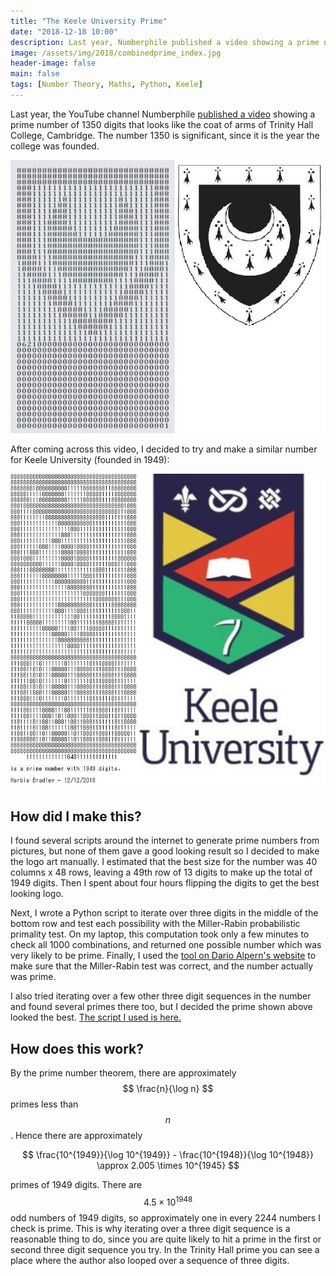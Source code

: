 ```yaml
---
title: "The Keele University Prime"
date: "2018-12-18 10:00"
description: Last year, Numberphile published a video showing a prime number of 1350 digits that looks like the coat of arms of Trinity Hall College, Cambridge. Here's how I made a similar prime for my university.
image: /assets/img/2018/combinedprime_index.jpg
header-image: false
main: false
tags: [Number Theory, Maths, Python, Keele]
---
```


Last year, the YouTube channel Numberphile [published a video][94f74fc7] showing a prime number of 1350 digits that looks like the coat of arms of Trinity Hall College, Cambridge. The number 1350 is significant, since it is the year the college was founded.

![The Trinity Hall Prime](/assets/img/2018/trinity-hall-prime.jpg)

After coming across this video, I decided to try and make a similar number for Keele University (founded in 1949):

![Keele University Prime](/assets/img/2018/combinedprime.jpg)

## How did I make this?

I found several scripts around the internet to generate prime numbers from pictures, but none of them gave a good looking result so I decided to make the logo art manually. I estimated that the best size for the number was 40 columns x 48 rows, leaving a 49th row of 13 digits to make up the total of 1949 digits. Then I spent about four hours flipping the digits to get the best looking logo.

Next, I wrote a Python script to iterate over three digits in the middle of the bottom row and test each possibility with the Miller-Rabin probabilistic primality test. On my laptop, this computation took only a few minutes to check all 1000 combinations, and returned one possible number which was very likely to be prime. Finally, I used the [tool on Dario Alpern's website][2c613c75] to make sure that the Miller-Rabin test was correct, and the number actually was prime.

I also tried iterating over a few other three digit sequences in the number and found several primes there too, but I decided the prime shown above looked the best. [The script I used is here.][085383f2]

## How does this work?

By the prime number theorem, there are approximately $$ \frac{n}{\log n} $$ primes less than $$n$$. Hence there are approximately

$$ \frac{10^{1949}}{\log 10^{1949}} - \frac{10^{1948}}{\log 10^{1948}} \approx 2.005 \times 10^{1945} $$

primes of 1949 digits. There are $$ 4.5 \times 10^{1948} $$ odd numbers of 1949 digits, so approximately one in every 2244 numbers I check is prime. This is why iterating over a three digit sequence is a reasonable thing to do, since you are quite likely to hit a prime in the first or second three digit sequence you try. In the Trinity Hall prime you can see a place where the author also looped over a sequence of three digits.

  [94f74fc7]: https://www.youtube.com/watch?v=fQQ8IiTWHhg "The Trinity Hall Prime"
  [2c613c75]: https://www.alpertron.com.ar/ECM.HTM "Integer Factorization Tool"
  [085383f2]: https://gist.github.com/herbiebradley/d31e87ebf1e4c325a2658ed1df21f171 "Prime Search - Python"
